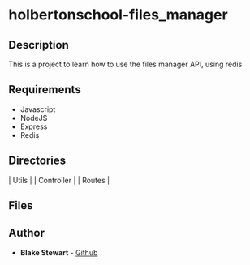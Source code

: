 # holbertonschool-files_manager
## Description
This is a project to learn how to use the files manager API, using redis

## Requirements
* Javascript
* NodeJS
* Express
* Redis

## Directories
| Utils | 
| Controller |
| Routes |

## Files


## Author
* **Blake Stewart** - [Github](https://github.com/Acochisse)